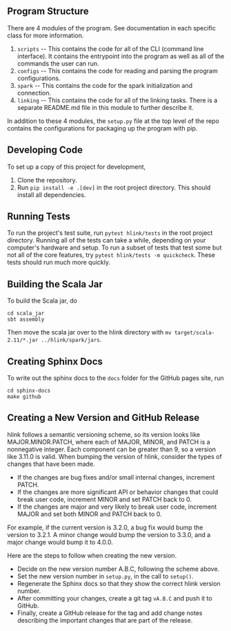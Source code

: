
## Program Structure

There are 4 modules of the program. See documentation in each specific class for more information.

1) `scripts` -- This contains the code for all of the CLI (command line interface). It contains the entrypoint into the program as well as all of the commands the user can run. 
2) `configs` -- This contains the code for reading and parsing the program configurations.
3) `spark` -- This contains the code for the spark initialization and connection.
4) `linking` -- This contains the code for all of the linking tasks. There is a separate README.md file in this module to further describe it.

In addition to these 4 modules, the `setup.py` file at the top level of the repo contains the configurations for packaging up the program with pip.

## Developing Code
To set up a copy of this project for development,

1. Clone the repository.
2. Run `pip install -e .[dev]` in the root project directory. This should install all dependencies.

## Running Tests

To run the project's test suite, run `pytest hlink/tests` in the root project directory. Running all of the tests
can take a while, depending on your computer's hardware and setup. To run a subset of tests that test some but not
all of the core features, try `pytest hlink/tests -m quickcheck`. These tests should run much more quickly.

## Building the Scala Jar

To build the Scala jar, do

```
cd scala_jar
sbt assembly
```

Then move the scala jar over to the hlink directory with `mv target/scala-2.11/*.jar ../hlink/spark/jars`.

## Creating Sphinx Docs

To write out the sphinx docs to the `docs` folder for the GitHub pages site, run

```
cd sphinx-docs
make github
```

## Creating a New Version and GitHub Release

hlink follows a semantic versioning scheme, so its version looks like MAJOR.MINOR.PATCH, where
each of MAJOR, MINOR, and PATCH is a nonnegative integer. Each component can be greater than
9, so a version like 3.11.0 is valid. When bumping the version of hlink, consider the types of
changes that have been made.

- If the changes are bug fixes and/or small internal changes, increment PATCH.
- If the changes are more significant API or behavior changes that could break user code,
increment MINOR and set PATCH back to 0.
- If the changes are major and very likely to break user code, increment MAJOR and set
both MINOR and PATCH back to 0.

For example, if the current version is 3.2.0, a bug fix would bump the version to 3.2.1.
A minor change would bump the version to 3.3.0, and a major change would bump it to 4.0.0.

Here are the steps to follow when creating the new version.

- Decide on the new version number A.B.C, following the scheme above.
- Set the new version number in `setup.py`, in the call to `setup()`.
- Regenerate the Sphinx docs so that they show the correct hlink version number.
- After committing your changes, create a git tag `vA.B.C` and push it to GitHub.
- Finally, create a GitHub release for the tag and add change notes describing the important
changes that are part of the release.
